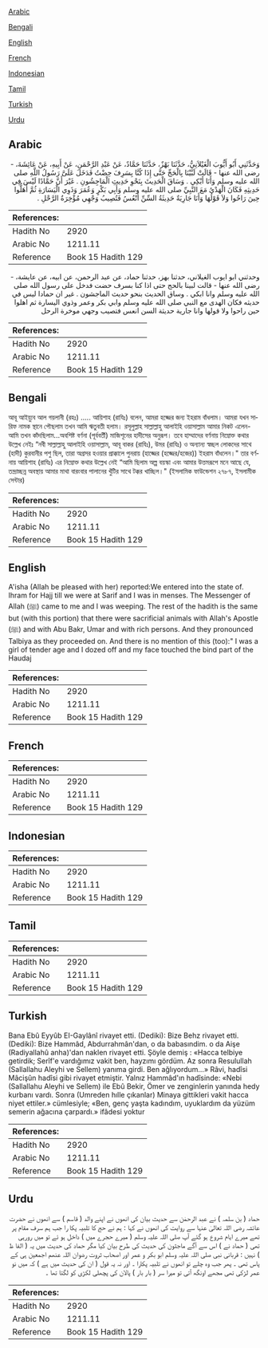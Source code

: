 [Arabic](#arabic)

[Bengali](#bengali)

[English](#english)

[French](#french)

[Indonesian](#indonesian)

[Tamil](#tamil)

[Turkish](#turkish)

[Urdu](#urdu)

## Arabic


<div dir="rtl" lang="ar" style={{fontSize:'larger',backgroundColor:'#f8f9fa',padding:20}}>
وَحَدَّثَنِي أَبُو أَيُّوبَ الْغَيْلاَنِيُّ، حَدَّثَنَا بَهْزٌ، حَدَّثَنَا حَمَّادٌ، عَنْ عَبْدِ الرَّحْمَنِ، عَنْ أَبِيهِ، عَنْ عَائِشَةَ، - رضى الله عنها - قَالَتْ لَبَّيْنَا بِالْحَجِّ حَتَّى إِذَا كُنَّا بِسَرِفَ حِضْتُ فَدَخَلَ عَلَىَّ رَسُولُ اللَّهِ صلى الله عليه وسلم وَأَنَا أَبْكِي ‏.‏ وَسَاقَ الْحَدِيثَ بِنَحْوِ حَدِيثِ الْمَاجِشُونِ ‏.‏ غَيْرَ أَنَّ حَمَّادًا لَيْسَ فِي حَدِيثِهِ فَكَانَ الْهَدْىُ مَعَ النَّبِيِّ صلى الله عليه وسلم وَأَبِي بَكْرٍ وَعُمَرَ وَذَوِي الْيَسَارَةِ ثُمَّ أَهَلُّوا حِينَ رَاحُوا وَلاَ قَوْلُهَا وَأَنَا جَارِيَةٌ حَدِيثَةُ السِّنِّ أَنْعُسُ فَتُصِيبُ وَجْهِي مُؤْخِرَةُ الرَّحْلِ ‏.‏
</div>
<div style={{backgroundColor:'#f8f9fa',padding:20, marginBottom: 10}}><table> <thead> <tr> <th>References:</th> <th></th> </tr> </thead> <tbody><tr><td>Hadith No</td><td>2920</td></tr><tr><td>Arabic No</td><td>1211.11</td></tr><tr><td>Reference</td><td>Book 15 Hadith 129</td></tr></tbody></table></div>


<div dir="rtl" lang="ar" style={{fontSize:'larger',backgroundColor:'#f8f9fa',padding:20}}>
وحدثني ابو ايوب الغيلاني، حدثنا بهز، حدثنا حماد، عن عبد الرحمن، عن ابيه، عن عايشة، - رضى الله عنها - قالت لبينا بالحج حتى اذا كنا بسرف حضت فدخل على رسول الله صلى الله عليه وسلم وانا ابكي . وساق الحديث بنحو حديث الماجشون . غير ان حمادا ليس في حديثه فكان الهدى مع النبي صلى الله عليه وسلم وابي بكر وعمر وذوي اليسارة ثم اهلوا حين راحوا ولا قولها وانا جارية حديثة السن انعس فتصيب وجهي موخرة الرحل
</div>
<div style={{backgroundColor:'#f8f9fa',padding:20, marginBottom: 10}}><table> <thead> <tr> <th>References:</th> <th></th> </tr> </thead> <tbody><tr><td>Hadith No</td><td>2920</td></tr><tr><td>Arabic No</td><td>1211.11</td></tr><tr><td>Reference</td><td>Book 15 Hadith 129</td></tr></tbody></table></div>

## Bengali


<div dir="ltr" lang="bn" style={{fontSize:'larger',backgroundColor:'#f8f9fa',padding:20}}>
আবূ আইয়্যুব আল গয়লানী (রহঃ) ..... আয়িশাহ (রাযিঃ) বলেন, আমরা হজ্জের জন্য ইহরাম বাঁধলাম। আমরা যখন সারিফ নামক স্থানে পৌছলাম তখন আমি ঋতুবতী হলাম। রসূলুল্লাহ সাল্লাল্লাহু আলাইহি ওয়াসাল্লাম আমার নিকট এলেন- আমি তখন কাঁদছিলাম...অবশিষ্ট বর্ণনা (পূর্ববর্তী) মাজিশূনের হাদীসের অনুরূপ। তবে হাম্মাদের বর্ণনায় নিম্নোক্ত কথার উল্লেখ নেইঃ “নবী সাল্লাল্লাহু আলাইহি ওয়াসাল্লাম, আবূ বাকর (রাযিঃ), উমর (রাযিঃ) ও অন্যান্য স্বচ্ছল লোকদের সাথে (হাদী) কুরবানীর পশু ছিল, তারা অগ্রসর হওয়ার প্রাক্কালে পুনরায় (হাজ্জের (হজ্জের/হজের)) ইহরাম বাঁধলেন।" তার বর্ণনায় আয়িশাহ (রাযিঃ) এর নিম্নোক্ত কথার উল্লেখ নেই “আমি ছিলাম অল্প বয়স্কা এবং আমার উত্তমরূপে মনে আছে যে, তন্দ্রাচ্ছন্ন অবস্থায় আমার মাথা বারংবার পালানের খুঁটির সাথে টক্কর খাচ্ছিল।" (ইসলামিক ফাউন্ডেশন ২৭৮৭, ইসলামীক সেন্টার)
</div>
<div style={{backgroundColor:'#f8f9fa',padding:20, marginBottom: 10}}><table> <thead> <tr> <th>References:</th> <th></th> </tr> </thead> <tbody><tr><td>Hadith No</td><td>2920</td></tr><tr><td>Arabic No</td><td>1211.11</td></tr><tr><td>Reference</td><td>Book 15 Hadith 129</td></tr></tbody></table></div>

## English


<div dir="ltr" lang="en" style={{fontSize:'larger',backgroundColor:'#f8f9fa',padding:20}}>
A'isha (Allah be pleased with her) reported:We entered into the state of. Ihram for Hajj till we were at Sarif and I was in menses. The Messenger of Allah (ﷺ) came to me and I was weeping. The rest of the hadith is the same but (with this portion) that there were sacrificial animals with Allah's Apostle (ﷺ) and with Abu Bakr, Umar and with rich persons. And they pronounced Talbiya as they proceeded on. And there is no mention of this (too):" I was a girl of tender age and I dozed off and my face touched the bind part of the Haudaj
</div>
<div style={{backgroundColor:'#f8f9fa',padding:20, marginBottom: 10}}><table> <thead> <tr> <th>References:</th> <th></th> </tr> </thead> <tbody><tr><td>Hadith No</td><td>2920</td></tr><tr><td>Arabic No</td><td>1211.11</td></tr><tr><td>Reference</td><td>Book 15 Hadith 129</td></tr></tbody></table></div>

## French


<div dir="ltr" lang="fr" style={{fontSize:'larger',backgroundColor:'#f8f9fa',padding:20}}>

</div>
<div style={{backgroundColor:'#f8f9fa',padding:20, marginBottom: 10}}><table> <thead> <tr> <th>References:</th> <th></th> </tr> </thead> <tbody><tr><td>Hadith No</td><td>2920</td></tr><tr><td>Arabic No</td><td>1211.11</td></tr><tr><td>Reference</td><td>Book 15 Hadith 129</td></tr></tbody></table></div>

## Indonesian


<div dir="ltr" lang="id" style={{fontSize:'larger',backgroundColor:'#f8f9fa',padding:20}}>

</div>
<div style={{backgroundColor:'#f8f9fa',padding:20, marginBottom: 10}}><table> <thead> <tr> <th>References:</th> <th></th> </tr> </thead> <tbody><tr><td>Hadith No</td><td>2920</td></tr><tr><td>Arabic No</td><td>1211.11</td></tr><tr><td>Reference</td><td>Book 15 Hadith 129</td></tr></tbody></table></div>

## Tamil


<div dir="ltr" lang="ta" style={{fontSize:'larger',backgroundColor:'#f8f9fa',padding:20}}>

</div>
<div style={{backgroundColor:'#f8f9fa',padding:20, marginBottom: 10}}><table> <thead> <tr> <th>References:</th> <th></th> </tr> </thead> <tbody><tr><td>Hadith No</td><td>2920</td></tr><tr><td>Arabic No</td><td>1211.11</td></tr><tr><td>Reference</td><td>Book 15 Hadith 129</td></tr></tbody></table></div>

## Turkish


<div dir="ltr" lang="tr" style={{fontSize:'larger',backgroundColor:'#f8f9fa',padding:20}}>
Bana Ebû Eyyûb EI-Gaylânî rivayet etti. (Dediki): Bize Behz rivayet etti. (Dediki): Bize Hammâd, Abdurrahmân'dan, o da babasındim. o da Aişe (Radiyallahû anha)'dan naklen rivayet etti. Şöyle demiş : «Hacca telbiye getirdik; Serîf'e vardığımız vakit ben, hayzımı gördüm. Az sonra Resulullah (Sallallahu Aleyhi ve Sellem) yanıma girdi. Ben ağlıyordum...» Râvi, hadîsi Mâcişûn hadîsi gibi rivayet etmiştir. Yalnız Hammâd'ın hadîsinde: «Nebi (Sallallahu Aleyhi ve Sellem) ile Ebû Bekir, Ömer ve zenginlerin yanında hedy kurbanı vardı. Sonra (Umreden hılle çıkanlar) Minaya gittikleri vakit hacca niyet ettiler.» cümlesiyle; «Ben, genç yaşta kadındım, uyuklardım da yüzüm semerin ağacına çarpardı.» ifâdesi yoktur
</div>
<div style={{backgroundColor:'#f8f9fa',padding:20, marginBottom: 10}}><table> <thead> <tr> <th>References:</th> <th></th> </tr> </thead> <tbody><tr><td>Hadith No</td><td>2920</td></tr><tr><td>Arabic No</td><td>1211.11</td></tr><tr><td>Reference</td><td>Book 15 Hadith 129</td></tr></tbody></table></div>

## Urdu


<div dir="rtl" lang="ur" style={{fontSize:'larger',backgroundColor:'#f8f9fa',padding:20}}>
حماد ( بن سلمہ ) نے عبد الرحمٰن سے حدیث بیان کی انھوں نے اپنے والد ( قاسم ) سے انھوں نے حضرت عائشہ رضی اللہ تعالیٰ عنہا سے روایت کی انھوں نے کہا : ہم نے حج کا تلبیہ پکا را جب ہم سرف مقام پر تھے میرے ایام شروع ہو گئے آپ صلی اللہ علیہ وسلم ( میرے حجرے میں ) داخل ہو ئے تو میں رورہی تھی ( حماد نے ) اس سے آگے ماجثون کی حدیث کی طرح بیان کیا مگر حماد کی حدیث میں یہ ( الفا ظ ) نہیں : قربانی نبی صلی اللہ علیہ وسلم ابو بکر و عمر اور اصحاب ثروت رضوان اللہ عنھم اجمعین ہی کے پاس تھی ۔ پھر جب وہ چلے تو انھوں نے تلبیہ پکارا ۔ اور نہ یہ قول ( ان کی حدیث میں ہے ) کہ میں نو عمر لڑکی تھی مجھے اونگھ آتی تو میرا سر ( بار بار ) پالان کی پچھلی لکڑی کو لگتا تھا ۔
</div>
<div style={{backgroundColor:'#f8f9fa',padding:20, marginBottom: 10}}><table> <thead> <tr> <th>References:</th> <th></th> </tr> </thead> <tbody><tr><td>Hadith No</td><td>2920</td></tr><tr><td>Arabic No</td><td>1211.11</td></tr><tr><td>Reference</td><td>Book 15 Hadith 129</td></tr></tbody></table></div>